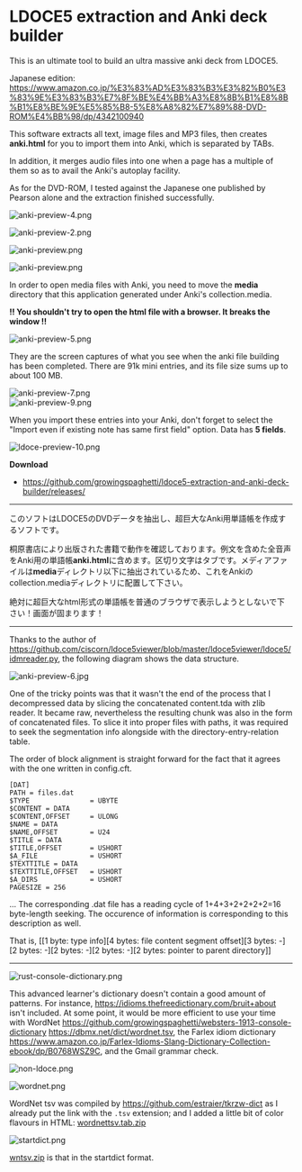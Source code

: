 # LDOCE5 extraction and Anki deck builder

This is an ultimate tool to build an ultra massive anki deck from LDOCE5.

Japanese edition:
  https://www.amazon.co.jp/%E3%83%AD%E3%83%B3%E3%82%B0%E3%83%9E%E3%83%B3%E7%8F%BE%E4%BB%A3%E8%8B%B1%E8%8B%B1%E8%BE%9E%E5%85%B8-5%E8%A8%82%E7%89%88-DVD-ROM%E4%BB%98/dp/4342100940

This software extracts all text, image files and MP3 files, then creates **anki.html** for you to import them into Anki, which is separated by TABs.

In addition, it merges audio files into one when a page has a multiple of them so as to avail the Anki's autoplay facility.

As for the DVD-ROM, I tested against the Japanese one published by Pearson alone and the extraction finished successfully.

![anki-preview-4.png](./anki-preview-4.png)

![anki-preview-2.png](./anki-preview-3.png)

![anki-preview.png](./anki-preview.png)

![anki-preview.png](./anki-preview-2.png)

In order to open media files with Anki, you need to move the **media** directory that this application generated under Anki's collection.media.

**!! You shouldn't try to open the html file with a browser. It breaks the window !!**

![anki-preview-5.png](./anki-preview-5.png)

They are the screen captures of what you see when the anki file building has been completed. There are 91k mini entries, and its file size sums up to about 100 MB.

![anki-preview-7.png](./anki-preview-7.png)<br>![anki-preview-9.png](./anki-preview-9.png)

When you import these entries into your Anki, don't forget to select the "Import even if existing note has same first field" option. Data has **5 fields**.

![ldoce-preview-10.png](./ldoce-preview-10.png)

**Download**
 - https://github.com/growingspaghetti/ldoce5-extraction-and-anki-deck-builder/releases/

---

このソフトはLDOCE5のDVDデータを抽出し、超巨大なAnki用単語帳を作成するソフトです。

桐原書店により出版された書籍で動作を確認しております。例文を含めた全音声をAnki用の単語帳**anki.html**に含めます。区切り文字はタブです。メディアファイルは**media**ディレクトリ以下に抽出されているため、これをAnkiのcollection.mediaディレクトリに配置して下さい。

絶対に超巨大なhtml形式の単語帳を普通のブラウザで表示しようとしないで下さい！画面が固まります！

---

Thanks to the author of https://github.com/ciscorn/ldoce5viewer/blob/master/ldoce5viewer/ldoce5/idmreader.py, the following diagram shows the data structure.

![anki-preview-6.jpg](./anki-preview-6.jpg)

One of the tricky points was that it wasn't the end of the process that I decompressed data by slicing the concatenated content.tda with zlib reader. It became raw, nevertheless the resulting chunk was also in the form of concatenated files. To slice it into proper files with paths, it was required to seek the segmentation info alongside with the directory-entry-relation table.

The order of block alignment is straight forward for the fact that it agrees with the one written in config.cft.

```
[DAT]
PATH = files.dat
$TYPE               = UBYTE
$CONTENT = DATA
$CONTENT,OFFSET     = ULONG
$NAME = DATA
$NAME,OFFSET        = U24
$TITLE = DATA
$TITLE,OFFSET       = USHORT
$A_FILE             = USHORT
$TEXTTITLE = DATA
$TEXTTITLE,OFFSET   = USHORT
$A_DIRS             = USHORT
PAGESIZE = 256
```
... The corresponding .dat file has a reading cycle of 1+4+3+2+2+2+2=16 byte-length seeking. The occurence of information is corresponding to this description as well. 

That is,
[[1 byte: type info][4 bytes: file content segment offset][3 bytes: -][2 bytes: -][2 bytes: -][2 bytes: -][2 bytes: pointer to parent directory]]

----
![rust-console-dictionary.png](./rust-console-dictionary.png)

This advanced learner's dictionary doesn't contain a good amount of patterns. For instance, https://idioms.thefreedictionary.com/bruit+about isn't included. At some point, it would be more efficient to use your time with WordNet https://github.com/growingspaghetti/websters-1913-console-dictionary https://dbmx.net/dict/wordnet.tsv, the Farlex idiom dictionary https://www.amazon.co.jp/Farlex-Idioms-Slang-Dictionary-Collection-ebook/dp/B0768WSZ9C, and the Gmail grammar check.

![non-ldoce.png](./non-ldoce.png)

![wordnet.png](./wordnet.png)

WordNet tsv was compiled by https://github.com/estraier/tkrzw-dict as I already put the link with the `.tsv` extension; and I added a little bit of color flavours in HTML: [wordnettsv.tab.zip](./wordnettsv.tab.zip)

![startdict.png](./stardict.png)

[wntsv.zip](./wntsv.zip) is that in the startdict format.
